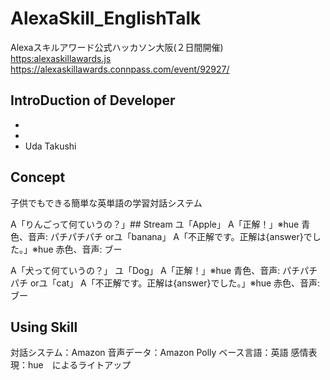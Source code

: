 # AlexaSkill_EnglishTalk

Alexaスキルアワード公式ハッカソン大阪(２日間開催)
<https:alexaskillawards.js>
<https://alexaskillawards.connpass.com/event/92927/>

## IntroDuction of Developer
  - [Kunmura]:  https://github.com/kunmura "Kunmura"
  - [NakayamaYutaro]:  https://github.com/NakayamaYutaro "NakayamaYutaro"
  - Uda Takushi
  
## Concept 
子供でもできる簡単な英単語の学習対話システム
  
A「りんごって何ていうの？」## Stream
ユ「Apple」
A「正解！」※hue 青色、音声: パチパチパチ
orユ「banana」
A「不正解です。正解は{answer}でした。」※hue 赤色、音声: ブー


A「犬って何ていうの？」
ユ「Dog」
A「正解！」※hue 青色、音声: パチパチパチ
orユ「cat」
A「不正解です。正解は{answer}でした。」※hue 赤色、音声: ブー

## Using Skill
対話システム：Amazon
音声データ：Amazon Polly
ベース言語：英語
感情表現：hue　によるライトアップ



